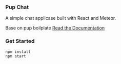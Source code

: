 ### Pup Chat
A simple chat applicase built with React and Meteor.

Base on pup boilplate [Read the Documentation](http://cleverbeagle.com/pup)

### Get Started

```
npm install
npm start
```